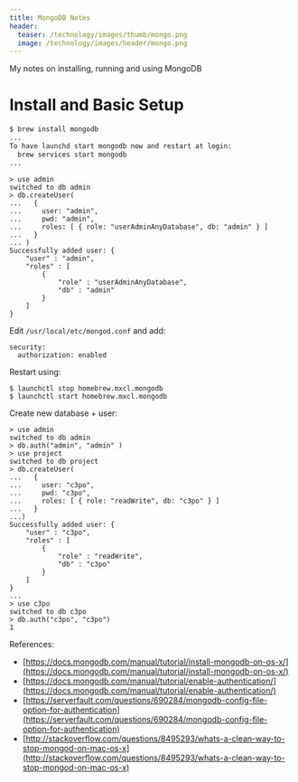 ```yaml
---
title: MongoDB Notes
header:
  teaser: /technology/images/thumb/mongo.png
  image: /technology/images/header/mongo.png
---
```


My notes on installing, running and using MongoDB

# Install and Basic Setup

```bash
$ brew install mongodb
...
To have launchd start mongodb now and restart at login:
  brew services start mongodb
...
```

```mongodb
> use admin
switched to db admin
> db.createUser(
...   {
...     user: "admin",
...     pwd: "admin",
...     roles: [ { role: "userAdminAnyDatabase", db: "admin" } ]
...   }
... )
Successfully added user: {
	"user" : "admin",
	"roles" : [
		{
			"role" : "userAdminAnyDatabase",
			"db" : "admin"
		}
	]
}
```

Edit `/usr/local/etc/mongod.conf` and add:

```
security:
  authorization: enabled
```

Restart using:
```
$ launchctl stop homebrew.mxcl.mongodb
$ launchctl start homebrew.mxcl.mongodb
```

Create new database + user:

```mongodb
> use admin
switched to db admin
> db.auth("admin", "admin" )
> use project
switched to db project
> db.createUser(
...   {
...     user: "c3po",
...     pwd: "c3po",
...     roles: [ { role: "readWrite", db: "c3po" } ]
...   }
...)
Successfully added user: {
	"user" : "c3po",
	"roles" : [
		{
			"role" : "readWrite",
			"db" : "c3po"
		}
	]
}
...
> use c3po
switched to db c3po
> db.auth("c3po", "c3po")
1
```



References:
* [https://docs.mongodb.com/manual/tutorial/install-mongodb-on-os-x/](https://docs.mongodb.com/manual/tutorial/install-mongodb-on-os-x/)
* [https://docs.mongodb.com/manual/tutorial/enable-authentication/](https://docs.mongodb.com/manual/tutorial/enable-authentication/)
* [https://serverfault.com/questions/690284/mongodb-config-file-option-for-authentication](https://serverfault.com/questions/690284/mongodb-config-file-option-for-authentication)
* [http://stackoverflow.com/questions/8495293/whats-a-clean-way-to-stop-mongod-on-mac-os-x](http://stackoverflow.com/questions/8495293/whats-a-clean-way-to-stop-mongod-on-mac-os-x)
